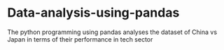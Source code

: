 # Data-analysis-using-pandas
The python programming using pandas analyses the dataset of China vs Japan in terms of their performance in tech sector
